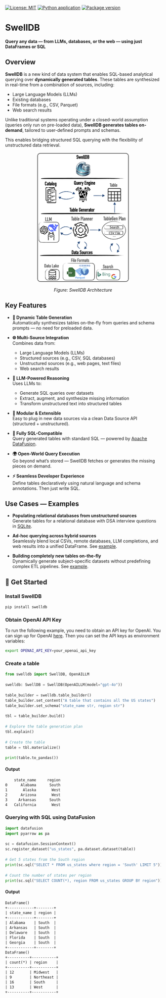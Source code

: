 [![License: MIT](https://img.shields.io/badge/License-MIT-yellow.svg)](https://opensource.org/licenses/MIT)
[![Python application](https://github.com/SwellDB/SwellDB/actions/workflows/python-app.yml/badge.svg)](https://github.com/SwellDB/SwellDB/actions/workflows/python-app.yml)
<a href="https://pypi.org/project/swelldb" target="_blank">
    <img src="https://img.shields.io/pypi/v/swelldb?color=%2334D058&label=pypi%20package" alt="Package version">
</a>

 # SwellDB

**Query any data — from LLMs, databases, or the web — using just DataFrames or SQL**

## Overview

**SwellDB** is a new kind of data system that enables SQL-based analytical querying over **dynamically generated tables**. These tables are synthesized in real-time from a combination of sources, including:

- Large Language Models (LLMs)
- Existing databases
- File formats (e.g., CSV, Parquet)
- Web search results

Unlike traditional systems operating under a closed-world assumption (queries only run on pre-loaded data), **SwellDB generates tables on-demand**, tailored to user-defined prompts and schemas.

This enables bridging structured SQL querying with the flexibility of unstructured data retrieval.

<div align="center">
  <img src="https://raw.githubusercontent.com/SwellDB/SwellDB/main/images/swelldb_architecture.png" alt="SwellDB Architecture" width="300"/>
  <p><em>Figure: SwellDB Architecture</em></p>
</div>

## Key Features

- **🔄 Dynamic Table Generation**  
  Automatically synthesizes tables on-the-fly from queries and schema prompts — no need for preloaded data.

- **🌐 Multi-Source Integration**  
  Combines data from:
  - Large Language Models (LLMs)
  - Structured sources (e.g., CSV, SQL databases)
  - Unstructured sources (e.g., web pages, text files)
  - Web search results

- **🧠 LLM-Powered Reasoning**  
  Uses LLMs to:
  - Generate SQL queries over datasets  
  - Extract, augment, and synthesize missing information  
  - Transform unstructured text into structured tables

- **🧩 Modular & Extensible**  
  Easy to plug in new data sources via a clean Data Source API (structured + unstructured).

- **🧪 Fully SQL-Compatible**  
  Query generated tables with standard SQL — powered by [Apache DataFusion](https://datafusion.apache.org/).

- **🌍 Open-World Query Execution**  
  Go beyond what’s stored — SwellDB fetches or generates the missing pieces on demand.

- **⚡ Seamless Developer Experience**  
  Define tables declaratively using natural language and schema annotations. Then just write SQL.

## Use Cases — Examples

- **Populating relational databases from unstructured sources**  
  Generate tables for a relational database with DSA interview questions in [SQLite](examples/swell_dsa_questions.ipynb).

- **Ad-hoc querying across hybrid sources**  
  Seamlessly blend local CSVs, remote databases, LLM completions, and web results into a unified DataFrame. See [example](examples/swelldb_mutations.ipynb).

- **Building completely new tables on-the-fly**  
  Dynamically generate subject-specific datasets without predefining complex ETL pipelines. See [example](examples/swelldb_basic.ipynb).

## 🚀 Get Started

### Install SwellDB

```bash
pip install swelldb
```

### Obtain OpenAI API Key
To run the following example, you need to obtain an API key for OpenAI. 
You can sign up for OpenAI [here](https://platform.openai.com/signup). Then
you can set the API keys as environment variables:

```bash
export OPENAI_API_KEY=your_openai_api_key
```

### Create a table

```python
from swelldb import SwellDB, OpenAILLM

swelldb: SwellDB = SwellDB(OpenAILLM(model="gpt-4o"))

table_builder = swelldb.table_builder()
table_builder.set_content("A table that contains all the US states")
table_builder.set_schema("state_name str, region str")

tbl = table_builder.build()

# Explore the table generation plan
tbl.explain()

# Create the table
table = tbl.materialize()

print(table.to_pandas())
```
#### Output
```
    state_name     region
0      Alabama      South
1       Alaska       West
2      Arizona       West
3     Arkansas      South
4   California       West
```

### Querying with SQL using DataFusion
```python
import datafusion
import pyarrow as pa

sc = datafusion.SessionContext()
sc.register_dataset("us_states", pa.dataset.dataset(table))

# Get 5 states from the South region
print(sc.sql("SELECT * FROM us_states where region = 'South' LIMIT 5"))

# Count the number of states per region
print(sc.sql("SELECT COUNT(*), region FROM us_states GROUP BY region"))
```

#### Output
```
DataFrame()
+------------+--------+
| state_name | region |
+------------+--------+
| Alabama    | South  |
| Arkansas   | South  |
| Delaware   | South  |
| Florida    | South  |
| Georgia    | South  |
+------------+--------+
DataFrame()
+----------+-----------+
| count(*) | region    |
+----------+-----------+
| 12       | Midwest   |
| 9        | Northeast |
| 16       | South     |
| 13       | West      |
+----------+-----------+
```
